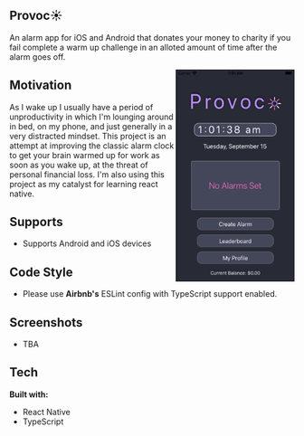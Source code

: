 ## Provoc:sunny:
An alarm app for iOS and Android that donates your money to charity if you fail complete a warm up challenge in an alloted amount of time after the alarm goes off.

<div>
<img src = "https://raw.githubusercontent.com/j-hertzog/Provoco/master/img/main.provoco.png" width = "210" height = "375" align="right">
</div>

## Motivation 
As I wake up I usually have a period of unproductivity in which I'm lounging around in bed, on my phone, and just generally in a very distracted mindset. This project is an attempt at improving the classic alarm clock to get your brain warmed up for work as soon as you wake up, at the threat of personal financial loss. I'm also using this project as my catalyst for learning react native.


## Supports 
- Supports Android and iOS devices

## Code Style
- Please use **Airbnb's** ESLint config with TypeScript support enabled.
## Screenshots
- TBA
## Tech
**Built with:**
- React Native
- TypeScript


